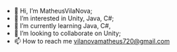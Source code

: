 - 👋 Hi, I’m MatheusVilaNova;
- 👀 I’m interested in Unity, Java, C#;
- 🌱 I’m currently learning Java, C#,
- 💞️ I’m looking to collaborate on Unity;
- 📫 How to reach me vilanovamatheus720@gmail.com

<!---
Matheusvilanova/Matheusvilanova is a ✨ special ✨ repository because its `README.md` (this file) appears on your GitHub profile.
You can click the Preview link to take a look at your changes.
--->
